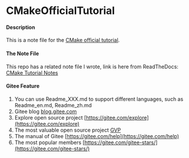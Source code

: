# CMakeOfficialTutorial

#### Description
This is a note file for the [CMake official tutorial](https://cmake.org/cmake/help/latest/guide/tutorial/index.html).



#### The Note File

This repo has a related note file I wrote, link is here from ReadTheDocs: [CMake Tutorial Notes](<https://pyrads-notes.readthedocs.io/en/latest/Notes/CMakeTutorialNotes.html>)




#### Gitee Feature

1.  You can use Readme\_XXX.md to support different languages, such as Readme\_en.md, Readme\_zh.md
2.  Gitee blog [blog.gitee.com](https://blog.gitee.com)
3.  Explore open source project [https://gitee.com/explore](https://gitee.com/explore)
4.  The most valuable open source project [GVP](https://gitee.com/gvp)
5.  The manual of Gitee [https://gitee.com/help](https://gitee.com/help)
6.  The most popular members  [https://gitee.com/gitee-stars/](https://gitee.com/gitee-stars/)
